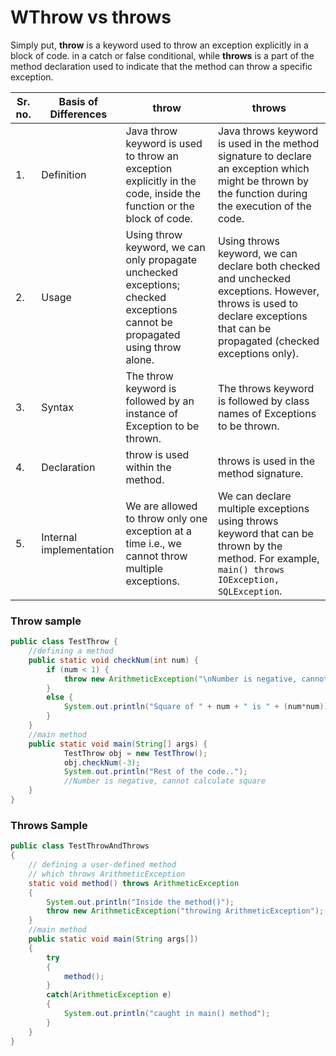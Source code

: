 # WThrow vs throws

Simply put, **throw** is a keyword used to throw an exception explicitly in a block of code. in a catch or false conditional, while **throws** is a part of the method declaration used to indicate that the method can throw a specific exception.

| Sr. no. | Basis of Differences    | throw                                                                                                                       | throws                                                                                                                                                                      |
| ------- | ----------------------- | --------------------------------------------------------------------------------------------------------------------------- | --------------------------------------------------------------------------------------------------------------------------------------------------------------------------- |
| 1.      | Definition              | Java throw keyword is used to throw an exception explicitly in the code, inside the function or the block of code.          | Java throws keyword is used in the method signature to declare an exception which might be thrown by the function during the execution of the code.                         |
| 2.      | Usage                   | Using throw keyword, we can only propagate unchecked exceptions; checked exceptions cannot be propagated using throw alone. | Using throws keyword, we can declare both checked and unchecked exceptions. However, throws is used to declare exceptions that can be propagated (checked exceptions only). |
| 3.      | Syntax                  | The throw keyword is followed by an instance of Exception to be thrown.                                                     | The throws keyword is followed by class names of Exceptions to be thrown.                                                                                                   |
| 4.      | Declaration             | throw is used within the method.                                                                                            | throws is used in the method signature.                                                                                                                                     |
| 5.      | Internal implementation | We are allowed to throw only one exception at a time i.e., we cannot throw multiple exceptions.                             | We can declare multiple exceptions using throws keyword that can be thrown by the method. For example, `main() throws IOException, SQLException`.                           |

### Throw sample

```java
public class TestThrow {
    //defining a method
    public static void checkNum(int num) {
        if (num < 1) {
            throw new ArithmeticException("\nNumber is negative, cannot calculate square");
        }
        else {
            System.out.println("Square of " + num + " is " + (num*num));
        }
    }
    //main method
    public static void main(String[] args) {
            TestThrow obj = new TestThrow();
            obj.checkNum(-3);
            System.out.println("Rest of the code..");
            //Number is negative, cannot calculate square
    }
}
```

### Throws Sample

```java
public class TestThrowAndThrows
{
    // defining a user-defined method
    // which throws ArithmeticException
    static void method() throws ArithmeticException
    {
        System.out.println("Inside the method()");
        throw new ArithmeticException("throwing ArithmeticException");
    }
    //main method
    public static void main(String args[])
    {
        try
        {
            method();
        }
        catch(ArithmeticException e)
        {
            System.out.println("caught in main() method");
        }
    }
}
```
